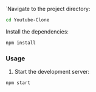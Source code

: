`Navigate to the project directory:

```bash
cd Youtube-Clone
```
 Install the dependencies:

```bash
npm install
```

### Usage

1. Start the development server:

```bash
npm start
```
